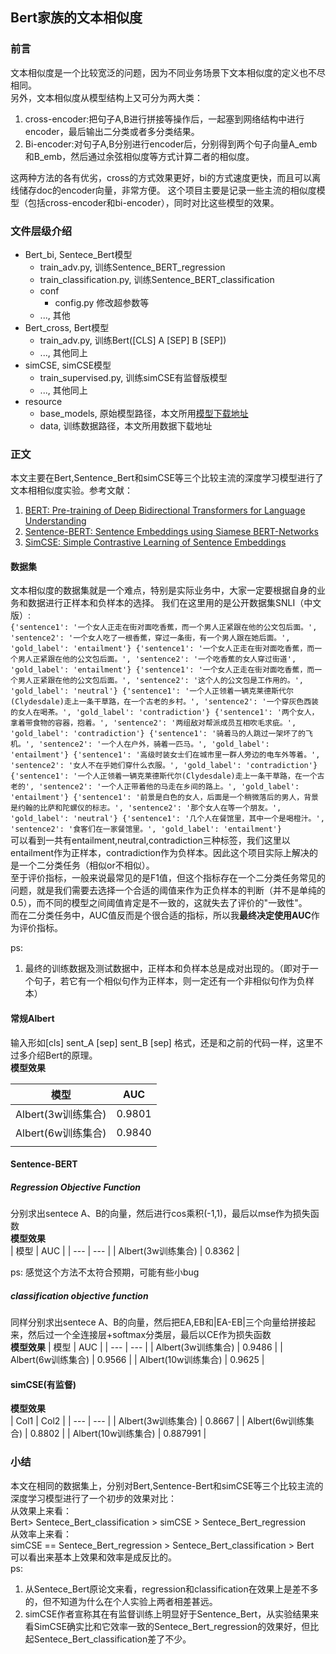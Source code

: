 ## Bert家族的文本相似度
### 前言
文本相似度是一个比较宽泛的问题，因为不同业务场景下文本相似度的定义也不尽相同。   
另外，文本相似度从模型结构上又可分为两大类：
1. cross-encoder:把句子A,B进行拼接等操作后，一起塞到网络结构中进行encoder，最后输出二分类或者多分类结果。
2. Bi-encoder:对句子A,B分别进行encoder后，分别得到两个句子向量A_emb和B_emb，然后通过余弦相似度等方式计算二者的相似度。

这两种方法的各有优劣，cross的方式效果更好，bi的方式速度更快，而且可以离线储存doc的encoder向量，非常方便。
这个项目主要是记录一些主流的相似度模型（包括cross-encoder和bi-encoder），同时对比这些模型的效果。

### 文件层级介绍
* Bert_bi, Sentece_Bert模型
    * train_adv.py, 训练Sentence_BERT_regression
    * train_classification.py, 训练Sentence_BERT_classification
    * conf
        * config.py 修改超参数等
    * ..., 其他
* Bert_cross, Bert模型
    * train_adv.py, 训练Bert([CLS] A [SEP] B [SEP])
    * ..., 其他同上
* simCSE, simCSE模型
    * train_supervised.py, 训练simCSE有监督版模型
    * ..., 其他同上
* resource
    * base_models, 原始模型路径，本文所用[模型下载地址](https://huggingface.co/voidful/albert_chinese_base)
    * data, 训练数据路径，本文所用数据下载地址
### 正文
本文主要在Bert,Sentence_Bert和simCSE等三个比较主流的深度学习模型进行了文本相相似度实验。参考文献：   
1. [BERT: Pre-training of Deep Bidirectional Transformers for
Language Understanding](https://arxiv.org/pdf/1810.04805.pdf)
2. [Sentence-BERT: Sentence Embeddings using Siamese BERT-Networks](https://arxiv.org/pdf/1908.10084.pdf)
3. [SimCSE: Simple Contrastive Learning of Sentence Embeddings](https://arxiv.org/pdf/2104.08821.pdf)
#### 数据集
文本相似度的数据集就是一个难点，特别是实际业务中，大家一定要根据自身的业务和数据进行正样本和负样本的选择。
我们在这里用的是公开数据集SNLI（中文版）:   
`{'sentence1': '一个女人正走在街对面吃香蕉，而一个男人正紧跟在他的公文包后面。', 'sentence2': '一个女人吃了一根香蕉，穿过一条街，有一个男人跟在她后面。', 'gold_label': 'entailment'}
{'sentence1': '一个女人正走在街对面吃香蕉，而一个男人正紧跟在他的公文包后面。', 'sentence2': '一个吃香蕉的女人穿过街道', 'gold_label': 'entailment'}
{'sentence1': '一个女人正走在街对面吃香蕉，而一个男人正紧跟在他的公文包后面。', 'sentence2': '这个人的公文包是工作用的。', 'gold_label': 'neutral'}
{'sentence1': '一个人正领着一辆克莱德斯代尔(Clydesdale)走上一条干草路，在一个古老的乡村。', 'sentence2': '一个穿灰色西装的女人在喝茶。', 'gold_label': 'contradiction'}
{'sentence1': '两个女人，拿着带食物的容器，抱着。', 'sentence2': '两组敌对帮派成员互相吹毛求疵。', 'gold_label': 'contradiction'}
{'sentence1': '骑着马的人跳过一架坏了的飞机。', 'sentence2': '一个人在户外，骑着一匹马。', 'gold_label': 'entailment'}
{'sentence1': '高级时装女士们在城市里一群人旁边的电车外等着。', 'sentence2': '女人不在乎她们穿什么衣服。', 'gold_label': 'contradiction'}
{'sentence1': '一个人正领着一辆克莱德斯代尔(Clydesdale)走上一条干草路，在一个古老的', 'sentence2': '一个人正带着他的马走在乡间的路上。', 'gold_label': 'entailment'}
{'sentence1': '前景是白色的女人，后面是一个稍微落后的男人，背景是约翰的比萨和陀螺仪的标志。', 'sentence2': '那个女人在等一个朋友。', 'gold_label': 'neutral'}
{'sentence1': '几个人在餐馆里，其中一个是喝橙汁。', 'sentence2': '食客们在一家餐馆里。', 'gold_label': 'entailment'}`   
可以看到一共有entailment,neutral,contradiction三种标签，我们这里以entailment作为正样本，contradiction作为负样本。因此这个项目实际上解决的是一个二分类任务（相似or不相似）。   
至于评价指标，一般来说最常见的是F1值，但这个指标存在一个二分类任务常见的问题，就是我们需要去选择一个合适的阈值来作为正负样本的判断（并不是单纯的0.5），而不同的模型之间阈值肯定是不一致的，这就失去了评价的"一致性"。    
而在二分类任务中，AUC值反而是个很合适的指标，所以我**最终决定使用AUC**作为评价指标。

ps:
1. 最终的训练数据及测试数据中，正样本和负样本总是成对出现的。（即对于一个句子，若它有一个相似句作为正样本，则一定还有一个非相似句作为负样本）
#### 常规Albert
输入形如[cls] sent_A [sep] sent_B [sep] 格式，还是和之前的代码一样，这里不过多介绍Bert的原理。   
**模型效果**   

| 模型 | AUC |
| --- | --- |
| Albert(3w训练集合) | 0.9801 |
| Albert(6w训练集合) | 0.9840 |
|  |  |

#### Sentence-BERT
##### Regression Objective Function
分别求出sentece A、B的向量，然后进行cos乘积(-1,1)，最后以mse作为损失函数   
**模型效果**  
| 模型 | AUC |
| --- | --- |
| Albert(3w训练集合) | 0.8362 |

ps: 感觉这个方法不太符合预期，可能有些小bug

##### classification objective function
同样分别求出sentece A、B的向量，然后把EA,EB和|EA-EB|三个向量给拼接起来，然后过一个全连接层+softmax分类层，最后以CE作为损失函数    
**模型效果** 
| 模型 | AUC |
| --- | --- |
| Albert(3w训练集合) | 0.9486 |
| Albert(6w训练集合) | 0.9566 |
| Albert(10w训练集合) | 0.9625 |

#### simCSE(有监督)
**模型效果**    
| Col1 | Col2 |
| --- | --- |
| Albert(3w训练集合) | 0.8667 |
| Albert(6w训练集合) | 0.8802 |
| Albert(10w训练集合) | 0.887991 |


### 小结
本文在相同的数据集上，分别对Bert,Sentence-Bert和simCSE等三个比较主流的深度学习模型进行了一个初步的效果对比：   
从效果上来看：   
Bert> Sentece_Bert_classification > simCSE > Sentece_Bert_regression   
从效率上来看：   
simCSE == Sentece_Bert_regression > Sentece_Bert_classification > Bert   
可以看出来基本上效果和效率是成反比的。   
ps:
1. 从Sentece_Bert原论文来看，regression和classification在效果上是差不多的，但不知道为什么在个人实验上两者相差甚远。   
2. simCSE作者宣称其在有监督训练上明显好于Sentence_Bert，从实验结果来看SimCSE确实比和它效率一致的Sentece_Bert_regression的效果好，但比起Sentece_Bert_classification差了不少。
